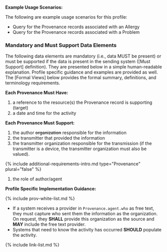 
**Example Usage Scenarios:**

The following are example usage scenarios for this profile:

-   Query for the Provenance records associated with an Allergy
-   Query for the Provenance records associated with a Problem


### Mandatory and Must Support Data Elements

The following data elements are mandatory (i.e., data MUST be present) or must be supported if the data is present in the sending system ([Must Support] definition). They are presented below in a simple human-readable explanation. Profile specific guidance and examples are provided as well. The [Formal Views] below provides the formal summary, definitions, and terminology requirements.


**Each Provenance Must Have:**

1. a reference to the resource(s) the Provenance record is supporting (target)
1. a date and time for the activity


**Each Provenance Must Support:**

1. the author <span class="bg-success" markdown="1">~~organization~~ </span><!-- new-content -->responsible for the information
1. the transmitter that provided the information
1. the transmitter organization responsible for the transmission (if the transmitter is a device, the transmitter organization must also be valued).

<div class="bg-success" markdown="1">

{% include additional-requirements-intro.md type="Provenance" plural="false" %}

1. the role of author/agent
</div><!-- new-content -->

**Profile Specific Implementation Guidance:**



{% include prov-white-list.md %}



*  If a system receives a provider in `Provenance.agent.who` as free text, they must capture who sent them the information as the organization. On request, they  **SHALL** provide this organization as the source and **MAY** include the free text provider.
* Systems that need to know the activity has occurred **SHOULD** populate the activity.

{% include link-list.md %}
